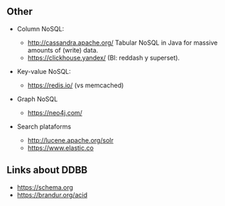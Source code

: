 Other
-----

* Column NoSQL:

  * http://cassandra.apache.org/  Tabular NoSQL in Java for massive amounts of (write) data.
  * https://clickhouse.yandex/ (BI: reddash y superset).

* Key-value NoSQL:

  * https://redis.io/ (vs memcached)

* Graph NoSQL

  * https://neo4j.com/

* Search plataforms

  * http://lucene.apache.org/solr
  * https://www.elastic.co



Links about DDBB
-----------------

* https://schema.org
* https://brandur.org/acid
